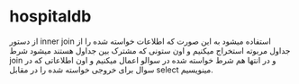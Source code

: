 # hospitaldb
از دستور inner join استفاده میشود به این صورت که اطلاعات خواسته شده را از جداول مربوته استخراج میکنیم و اون ستونی که مشترک بین جداول هستند میشود شرط join و در انتها هم شرط خواسته شده در سوالو اعمال میکنیم و اون اطلاعاتی که در سوال برای خروجی خواسته شده را در مقابل select مینویسیم.
